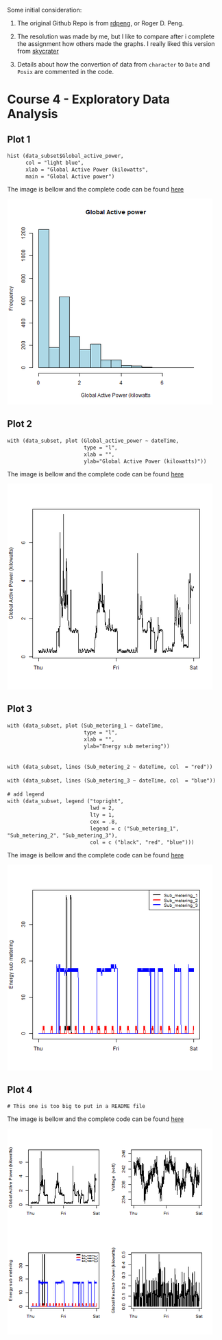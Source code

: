 

Some initial consideration:

1. The original Github Repo is from [rdpeng](https://github.com/rdpeng/ExData_Plotting1), or Roger D. Peng.

2. The resolution was made by me, but I like to compare after i complete the
assignment how others made the graphs. I really liked this version from
[skycrater](https://rpubs.com/skycrater/180401)

3. Details about how the convertion of data from `character` to `Date` and 
`Posix` are commented in the code.

# Course 4 - Exploratory Data Analysis

## Plot 1

```
hist (data_subset$Global_active_power, 
      col = "light blue", 
      xlab = "Global Active Power (kilowatts",
      main = "Global Active power")
```

The image is bellow and the complete code can be found [here](https://github.com/HiimHotta/Data-Science-Foundations-using-R-Specialization/blob/main/Course%204%20-%20Exploratory%20Data%20Analysis/week%201/project/plot1.R)

![Plot1](https://github.com/HiimHotta/Data-Science-Foundations-using-R-Specialization/blob/main/Course%204%20-%20Exploratory%20Data%20Analysis/week%201/project/plot1.png)

## Plot 2

```
with (data_subset, plot (Global_active_power ~ dateTime, 
                         type = "l",
                         xlab = "",
                         ylab="Global Active Power (kilowatts)"))
```

The image is bellow and the complete code can be found [here](https://github.com/HiimHotta/Data-Science-Foundations-using-R-Specialization/blob/main/Course%204%20-%20Exploratory%20Data%20Analysis/week%201/project/plot2.R)

![Plot2](https://github.com/HiimHotta/Data-Science-Foundations-using-R-Specialization/blob/main/Course%204%20-%20Exploratory%20Data%20Analysis/week%201/project/plot2.png)


## Plot 3

```
with (data_subset, plot (Sub_metering_1 ~ dateTime, 
                         type = "l",
                         xlab = "",
                         ylab="Energy sub metering"))


with (data_subset, lines (Sub_metering_2 ~ dateTime, col  = "red"))

with (data_subset, lines (Sub_metering_3 ~ dateTime, col  = "blue"))

# add legend 
with (data_subset, legend ("topright", 
                           lwd = 2,
                           lty = 1,
                           cex = .8,
                           legend = c ("Sub_metering_1", "Sub_metering_2", "Sub_metering_3"),
                           col = c ("black", "red", "blue")))
```

The image is bellow and the complete code can be found [here](https://github.com/HiimHotta/Data-Science-Foundations-using-R-Specialization/blob/main/Course%204%20-%20Exploratory%20Data%20Analysis/week%201/project/plot3.R)

![Plot3](https://github.com/HiimHotta/Data-Science-Foundations-using-R-Specialization/blob/main/Course%204%20-%20Exploratory%20Data%20Analysis/week%201/project/plot3.png)


## Plot 4

```
# This one is too big to put in a README file 
```

The image is bellow and the complete code can be found [here](https://github.com/HiimHotta/Data-Science-Foundations-using-R-Specialization/blob/main/Course%204%20-%20Exploratory%20Data%20Analysis/week%201/project/plot4.R)

![Plot4](https://github.com/HiimHotta/Data-Science-Foundations-using-R-Specialization/blob/main/Course%204%20-%20Exploratory%20Data%20Analysis/week%201/project/plot4.png)